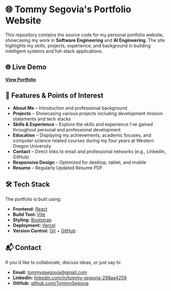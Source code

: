 # 🌐 Tommy Segovia's Portfolio Website

This repository contains the source code for my personal portfolio website, showcasing my work in **Software Engineering** and **AI Engineering**. The site highlights my skills, projects, experience, and background in building intelligent systems and full-stack applications.

## 🌐 Live Demo

**[View Portfolio](https://portfolio-je8kghy70-tommysegovias-projects.vercel.app/)**

## 🚀 Features & Points of Interest

- **About Me** – Introduction and professional background  
- **Projects** – Showcasing various projects including development mission statements and tech stacks
- **Skills & Experience** – Explore the skills and experience I've gained throughout personal and professional development
- **Education** – Displaying my achievements, academic focuses, and computer science related courses during my four years at Western Oregon University
- **Contact** – Direct links to email and professional networks (e.g., LinkedIn, GitHub)  
- **Responsive Design** – Optimized for desktop, tablet, and mobile  
- **Resume** – Regularly Updated Resume PDF 


## 🛠️ Tech Stack

The portfolio is built using:

- **Frontend:** [React](https://reactjs.org/)
- **Build Tool:** [Vite](https://vite.dev/)
- **Styling:** [Bootstrap](https://getbootstrap.com/)  
- **Deployment:** [Vercel](https://vercel.com/)
- **Version Control:** [Git](https://git-scm.com/) + [GitHub](https://github.com/)  

## 📬 Contact

If you'd like to collaborate, discuss ideas, or just say hi:

- **Email:** [tommygsegovia@gmail.com](mailto:tommygsegovia@gmail.com)  
- **LinkedIn:** [linkedin.com/in/tommy-segovia-298aa4259](https://www.linkedin.com/in/tommy-segovia-298aa4259/)  
- **GitHub:** [github.com/TommySegovia](https://github.com/TommySegovia)  
